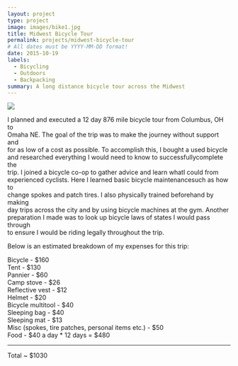 ```yaml
---
layout: project
type: project
image: images/bike1.jpg
title: Midwest Bicycle Tour
permalink: projects/midwest-bicycle-tour
# All dates must be YYYY-MM-DD format!
date: 2015-10-19
labels:
  - Bicycling
  - Outdoors
  - Backpacking
summary: A long distance bicycle tour across the Midwest
---
```


<img class="ui image" src="{{ site.baseurl }}/images/bike2.jpg">

I planned and executed a 12 day 876 mile bicycle tour from Columbus, OH to<br>
Omaha NE. The goal of the trip was to make the journey without support and<br>
for as low of a cost as possible. To accomplish this, I bought a used bicycle<br>
and researched everything I would need to know to successfullycomplete the <br>
trip. I joined a bicycle co-op to gather advice and learn whatI could from <br>
experienced cyclists. Here I learned basic bicycle maintenancesuch as how to<br>
change spokes and patch tires. I also physically trained beforehand by making<br>
day trips across the city and by using bicycle machines at the gym. Another<br>
preparation I made was to look up bicycle laws of states I would pass through<br>
to ensure I would be riding legally throughout the trip.

Below is an estimated breakdown of my expenses for this trip:

Bicycle - $160<br>
Tent - $130<br>
Pannier - $60<br>
Camp stove - $26<br>
Reflective vest - $12<br>
Helmet - $20<br>
Bicycle multitool - $40<br>
Sleeping bag - $40<br>
Sleeping mat - $13<br>
Misc (spokes, tire patches, personal items etc.) - $50<br>
Food - $40 a day * 12 days = $480<hr>
Total ~ $1030

